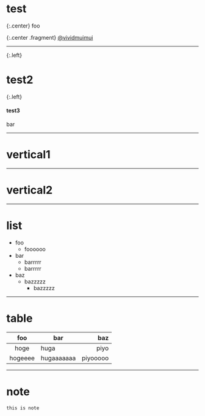 # test

<!-- {:style="text-align: left"} -->

{:.center}
foo

{:.center .fragment}
[@vividmuimui](https://twitter.com/vividmuimui)

---


{:.left}
# test2

{:.left}
#### test3

bar

***
# vertical1

---

# vertical2

***

# list

- foo
  - foooooo
- bar
  - barrrrr
  - barrrrr
- baz
  - bazzzzz
    - bazzzzz

---

# table

| foo      | bar        | baz      |
| :------: | ------     | ------:   |
| hoge     | huga       | piyo     |
| hogeeee  | hugaaaaaaa | piyooooo |

---

# note

```note
this is note
```
